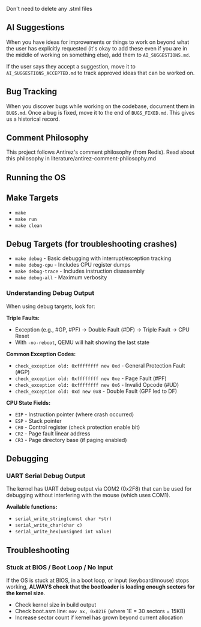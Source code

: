 Don't need to delete any .stml files

## AI Suggestions

When you have ideas for improvements or things to work on beyond what the user has explicitly requested (it's okay to add these even if you are in the middle of working on something else), add them to `AI_SUGGESTIONS.md`. 

If the user says they accept a suggestion, move it to `AI_SUGGESTIONS_ACCEPTED.md` to track approved ideas that can be worked on.

## Bug Tracking

When you discover bugs while working on the codebase, document them in `BUGS.md`. Once a bug is fixed, move it to the end of `BUGS_FIXED.md`. This gives us a historical record.

## Comment Philosophy
This project follows Antirez's comment philosophy (from Redis). Read about this philosophy in literature/antirez-comment-philosophy.md

## Running the OS

## Make Targets
- `make` 
- `make run` 
- `make clean` 

## Debug Targets (for troubleshooting crashes)
- `make debug` - Basic debugging with interrupt/exception tracking
- `make debug-cpu` - Includes CPU register dumps
- `make debug-trace` - Includes instruction disassembly
- `make debug-all` - Maximum verbosity

### Understanding Debug Output

When using debug targets, look for:

**Triple Faults:**
- Exception (e.g., #GP, #PF) → Double Fault (#DF) → Triple Fault → CPU Reset
- With `-no-reboot`, QEMU will halt showing the last state

**Common Exception Codes:**
- `check_exception old: 0xffffffff new 0xd` - General Protection Fault (#GP)
- `check_exception old: 0xffffffff new 0xe` - Page Fault (#PF)
- `check_exception old: 0xffffffff new 0x6` - Invalid Opcode (#UD)
- `check_exception old: 0xd new 0x8` - Double Fault (GPF led to DF)

**CPU State Fields:**
- `EIP` - Instruction pointer (where crash occurred)
- `ESP` - Stack pointer
- `CR0` - Control register (check protection enable bit)
- `CR2` - Page fault linear address
- `CR3` - Page directory base (if paging enabled)

## Debugging

### UART Serial Debug Output
The kernel has UART debug output via COM2 (0x2F8) that can be used for debugging without interfering with the mouse (which uses COM1).

**Available functions:**
- `serial_write_string(const char *str)` 
- `serial_write_char(char c)` 
- `serial_write_hex(unsigned int value)` 


## Troubleshooting

### Stuck at BIOS / Boot Loop / No Input
If the OS is stuck at BIOS, in a boot loop, or input (keyboard/mouse) stops working, **ALWAYS check that the bootloader is loading enough sectors for the kernel size**. 
- Check kernel size in build output
- Check boot.asm line: `mov ax, 0x021E` (where 1E = 30 sectors = 15KB)
- Increase sector count if kernel has grown beyond current allocation

